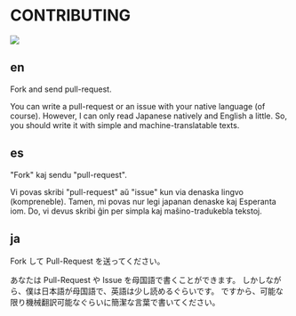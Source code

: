 CONTRIBUTING
============

<img src="https://lh3.googleusercontent.com/-UQxTzeex0Qk/VEW-Nq5jCfI/AAAAAAAAWSQ/zvO5jQu7Gss/s960/IMG_9670-2048.jpg"/>

## en

Fork and send pull-request.

You can write a pull-request or an issue with your native language (of course).
However, I can only read Japanese natively and English a little.
So, you should write it with simple and machine-translatable texts.

## es

"Fork" kaj sendu "pull-request".

Vi povas skribi "pull-request" aŭ "issue" kun via denaska lingvo (kompreneble).
Tamen, mi povas nur legi japanan denaske kaj Esperanta iom.
Do, vi devus skribi ĝin per simpla kaj maŝino-tradukebla tekstoj.

## ja

Fork して Pull-Request を送ってください。

あなたは Pull-Request や Issue を母国語で書くことができます。
しかしながら、僕は日本語が母国語で、英語は少し読めるぐらいです。
ですから、可能な限り機械翻訳可能なぐらいに簡潔な言葉で書いてください。

